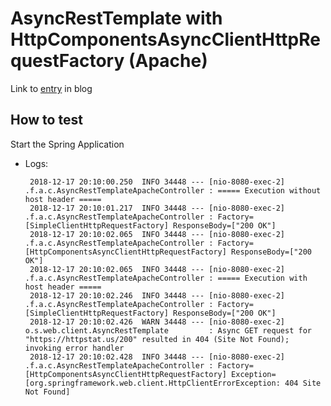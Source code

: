 # AsyncRestTemplate with HttpComponentsAsyncClientHttpRequestFactory (Apache)

Link to [entry](https://frandorado.github.io/spring/2018/12/17/asyncresttemplate-apache-404.html) in blog

## How to test

Start the Spring Application
 
* Logs:
    ```
     2018-12-17 20:10:00.250  INFO 34448 --- [nio-8080-exec-2] .f.a.c.AsyncRestTemplateApacheController : ===== Execution without host header =====
     2018-12-17 20:10:01.217  INFO 34448 --- [nio-8080-exec-2] .f.a.c.AsyncRestTemplateApacheController : Factory=[SimpleClientHttpRequestFactory] ResponseBody=["200 OK"]
     2018-12-17 20:10:02.065  INFO 34448 --- [nio-8080-exec-2] .f.a.c.AsyncRestTemplateApacheController : Factory=[HttpComponentsAsyncClientHttpRequestFactory] ResponseBody=["200 OK"]
     2018-12-17 20:10:02.065  INFO 34448 --- [nio-8080-exec-2] .f.a.c.AsyncRestTemplateApacheController : ===== Execution with host header =====
     2018-12-17 20:10:02.246  INFO 34448 --- [nio-8080-exec-2] .f.a.c.AsyncRestTemplateApacheController : Factory=[SimpleClientHttpRequestFactory] ResponseBody=["200 OK"]
     2018-12-17 20:10:02.426  WARN 34448 --- [nio-8080-exec-2] o.s.web.client.AsyncRestTemplate         : Async GET request for "https://httpstat.us/200" resulted in 404 (Site Not Found); invoking error handler
     2018-12-17 20:10:02.428  INFO 34448 --- [nio-8080-exec-2] .f.a.c.AsyncRestTemplateApacheController : Factory=[HttpComponentsAsyncClientHttpRequestFactory] Exception=[org.springframework.web.client.HttpClientErrorException: 404 Site Not Found]
    ```
